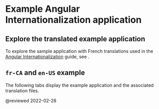 # Example Angular Internationalization application

## Explore the translated example application

<div class="alert is-helpful">

To explore the sample application with French translations used in the [Angular Internationalization][AioGuideI18nOverview] guide, see <live-example name="i18n" title="live example"></live-example>.

</div>

## `fr-CA` and `en-US` example

The following tabs display the example application and the associated translation files.

<code-tabs>
    <code-pane header="src/app/app.component.html" path="i18n/src/app/app.component.html"></code-pane>
    <code-pane header="src/app/app.component.ts" path="i18n/src/app/app.component.ts"></code-pane>
    <code-pane header="src/app/app.module.ts" path="i18n/src/app/app.module.ts"></code-pane>
    <code-pane header="src/main.ts" path="i18n/doc-files/main.1.ts"></code-pane>
    <code-pane header="src/locale/messages.fr.xlf" path="i18n/doc-files/messages.fr.xlf.html"></code-pane>
</code-tabs>

<!-- links -->

[AioGuideI18nOverview]: guide/i18n-overview "Angular Internationalization | Angular"

<!-- external links -->

<!-- end links -->

@reviewed 2022-02-28

